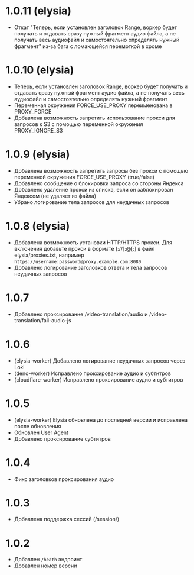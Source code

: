 # 1.0.11 (elysia)

- Откат "Теперь, если установлен заголовок Range, воркер будет получать и отдавать сразу нужный фрагмент аудио файла, а не получать весь аудиофайл и самостоятельно определять нужный фрагмент" из-за бага с ломающейся перемоткой в хроме

# 1.0.10 (elysia)

- Теперь, если установлен заголовок Range, воркер будет получать и отдавать сразу нужный фрагмент аудио файла, а не получать весь аудиофайл и самостоятельно определять нужный фрагмент
- Переменная окружения FORCE_USE_PROXY переименована в PROXY_FORCE
- Добавлена возможность запретить использование прокси для запросов к S3 с помощью переменной окружения PROXY_IGNORE_S3

# 1.0.9 (elysia)

- Добавлена возможность запретить запросы без прокси с помощью переменной окружения FORCE_USE_PROXY (true/false)
- Добавлено сообщение о блокировки запроса со стороны Яндекса
- Добавлено удаление прокси из списка, если он заблокирован Яндексом (не удаляет из файла)
- Убрано логирование тела запросов для неудачных запросов

# 1.0.8 (elysia)

- Добавлена возможность установки HTTP/HTTPS прокси. Для включения добавьте прокси в формате [<PROTOCOL>://]<USERNAME>:<PASSWORD>@<HOST>[:<port>] в файл elysia/proxies.txt, например `https://username:password@proxy.example.com:8080`
- Добавлено логирование заголовков ответа и тела запросов неудачных запросов

# 1.0.7

- Добавлено проксирование /video-translation/audio и /video-translation/fail-audio-js

# 1.0.6

- (elysia-worker) Добавлено логирование неудачных запросов через Loki
- (deno-worker) Исправлено проксирование аудио и субтитров
- (cloudflare-worker) Исправлено проксирование аудио и субтитров

# 1.0.5

- (elysia-worker) Elysia обновлена до последней версии и исправлена после обновления
- Обновлен User Agent
- Добавлено проксирование субтитров

# 1.0.4

- Фикс заголовков проксирования аудио

# 1.0.3

- Добавлена поддержка сессий (/session/)

# 1.0.2

- Добавлен `/heath` эндпоинт
- Добавлен номер версии
